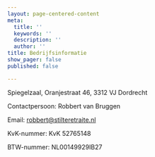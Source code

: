 ```yaml
---
layout: page-centered-content
meta:
  title: ''
  keywords: ''
  description: ''
  author: ''
title: Bedrijfsinformatie
show_pager: false
published: false

---
```

Spiegelzaal, Oranjestraat 46, 3312 VJ Dordrecht

Contactpersoon: Robbert van Bruggen

Email: robbert@stilteretraite.nl

KvK-nummer: KvK 52765148

BTW-nummer: NL00149929IB27
